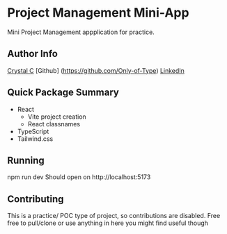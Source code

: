 # Project Management Mini-App

Mini Project Management appplication for practice.

## Author Info

[Crystal C](mailto:crystal.m.clark@proton.me)
[Github] (https://github.com/Only-of-Type)
[LinkedIn](https://www.linkedin.com/in/crystal-clark)

## Quick Package Summary

- React
  - Vite project creation
  - React classnames
- TypeScript
- Tailwind.css

## Running

npm run dev
Should open on http://localhost:5173

## Contributing

This is a practice/ POC type of project, so contributions are disabled. Free free to pull/clone or use anything in here you might find useful though
